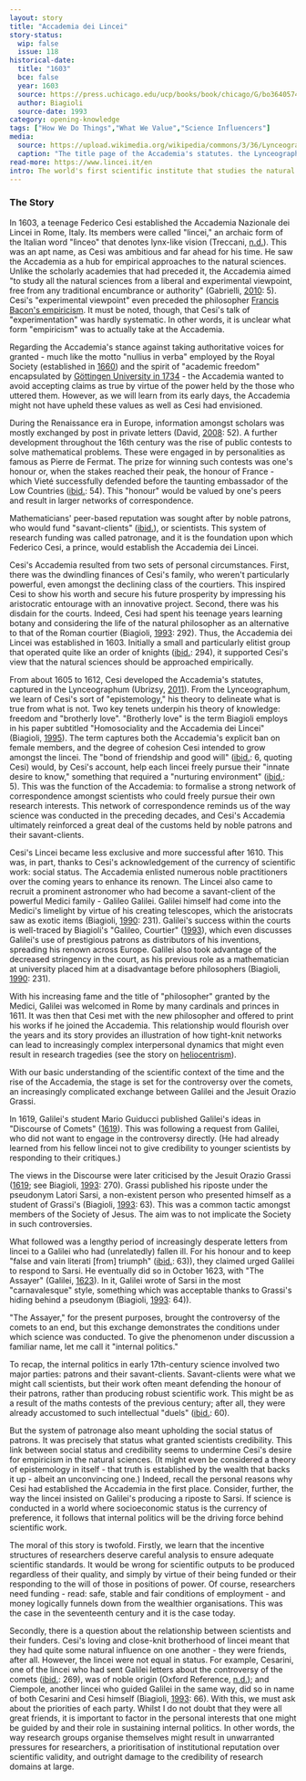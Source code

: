 ```yaml
---
layout: story
title: "Accademia dei Lincei"
story-status:
  wip: false
  issue: 118
historical-date:
  title: "1603"
  bce: false
  year: 1603
  source: https://press.uchicago.edu/ucp/books/book/chicago/G/bo3640574.html
  author: Biagioli
  source-date: 1993
category: opening-knowledge
tags: ["How We Do Things","What We Value","Science Influencers"]
media:
  source: https://upload.wikimedia.org/wikipedia/commons/3/36/Lynceographum_title_page.jpg
  caption: "The title page of the Accademia's statutes. the Lynceographum. It includes a large drawing of their logo: a lynx at the centre of a wreath that has a large crown at its top. Source: Wikimedia."
read-more: https://www.lincei.it/en
intro: The world's first scientific institute that studies the natural sciences from an experimental viewpoint is established in Rome, Italy.
---
```

### The Story
In 1603, a teenage Federico Cesi established the Accademia Nazionale dei Lincei in Rome, Italy. Its members were called "lincei," an archaic form of the Italian word "lìnceo" that denotes lynx-like vision (Treccani, [n.d.](https://www.treccani.it/vocabolario/linceo/)). This was an apt name, as Cesi was ambitious and far ahead for his time. He saw the Accademia as a hub for empirical approaches to the natural sciences. Unlike the scholarly academies that had preceded it, the Accademia aimed "to study all the natural sciences from a liberal and experimental viewpoint, free from any traditional encumbrance or authority" (Gabrielli, [2010](https://www.allea.org/wp-content/uploads/2015/09/Italy_Accademia-dei-Lincei.pdf): 5). Cesi's "experimental viewpoint" even preceded the philosopher [Francis Bacon's empiricism](https://www.tiki-toki.com/timeline/entry/1753034/A-History-of-Research-Ethics/#vars!panel=16443473!). It must be noted, though, that Cesi's talk of "experimentation" was hardly systematic. In other words, it is unclear what form "empiricism" was to actually take at the Accademia.

Regarding the Accademia's stance against taking authoritative voices for granted - much like the motto "nullius in verba" employed by the Royal Society (established in [1660](https://www.tiki-toki.com/timeline/entry/1753034/A-History-of-Research-Ethics/#vars!panel=16443519!)) and the spirit of "academic freedom" encapsulated by [Göttingen University in 1734](https://www.tiki-toki.com/timeline/entry/1753034/A-History-of-Research-Ethics/#vars!panel=16443610!) - the Accademia wanted to avoid accepting claims as true by virtue of the power held by the those who uttered them. However, as we will learn from its early days, the Accademia might not have upheld these values as well as Cesi had envisioned.

During the Renaissance era in Europe, information amongst scholars was mostly exchanged by post in private letters (David, [2008](https://doi.org/10.2202/1932-0213.1040): 52). A further development throughout the 16th century was the rise of public contests to solve mathematical problems. These were engaged in by personalities as famous as Pierre de Fermat. The prize for winning such contests was one's honour or, when the stakes reached their peak, the honour of France - which Vieté successfully defended before the taunting embassador of the Low Countries ([ibid.](https://doi.org/10.2202/1932-0213.1040): 54). This "honour" would be valued by one's peers and result in larger networks of correspondence.

Mathematicians' peer-based reputation was sought after by noble patrons, who would fund "savant-clients" ([ibid.](https://doi.org/10.2202/1932-0213.1040)), or scientists. This system of research funding was called patronage, and it is the foundation upon which Federico Cesi, a prince, would establish the Accademia dei Lincei.

Cesi's Accademia resulted from two sets of personal circumstances. First, there was the dwindling finances of Cesi's family, who weren't particularly powerful, even amongst the declining class of the courtiers. This inspired Cesi to show his worth and secure his future prosperity by impressing his aristocratic entourage with an innovative project. Second, there was his disdain for the courts. Indeed, Cesi had spent his teenage years learning botany and considering the life of the natural philosopher as an alternative to that of the Roman courtier (Biagioli, [1993](https://press.uchicago.edu/ucp/books/book/chicago/G/bo3640574.html): 292). Thus, the Accademia dei Lincei was established in 1603. Initially a small and particularly elitist group that operated quite like an order of knights ([ibid.](https://press.uchicago.edu/ucp/books/book/chicago/G/bo3640574.html): 294), it supported Cesi's view that the natural sciences should be approached empirically.

From about 1605 to 1612, Cesi developed the Accademia's statutes, captured in the Lynceographum (Ubrizsy, [2011](http://dx.doi.org/10.18352/studium.1555)). From the Lynceographum, we learn of Cesi's sort of "epistemology," his theory to delineate what is true from what is not. Two key tenets underpin his theory of knowledge: freedom and "brotherly love". "Brotherly love" is the term Biagioli employs in his paper subtitled "Homosociality and the Accademia dei Lincei" (Biagioli, [1995](https://doi.org/10.1353/con.1995.0010)). The term captures both the Accademia's explicit ban on female members, and the degree of cohesion Cesi intended to grow amongst the lincei. The "bond of friendship and good will" ([ibid.](https://doi.org/10.1353/con.1995.0010): 6, quoting Cesi) would, by Cesi's account, help each lincei freely pursue their "innate desire to know," something that required a "nurturing environment" ([ibid.](https://doi.org/10.1353/con.1995.0010): 5). This was the function of the Accademia: to formalise a strong network of correspondence amongst scientists who could freely pursue their own research interests. This network of correspondence reminds us of the way science was conducted in the preceding decades, and Cesi's Accademia ultimately reinforced a great deal of the customs held by noble patrons and their savant-clients.

Cesi's Lincei became less exclusive and more successful after 1610. This was, in part, thanks to Cesi's acknowledgement of the currency of scientific work: social status. The Accademia enlisted numerous noble practitioners over the coming years to enhance its renown. The Lincei also came to recruit a prominent astronomer who had become a savant-client of the powerful Medici family - Galileo Galilei. Galilei himself had come into the Medici's limelight by virtue of his creating telescopes, which the aristocrats saw as exotic items (Biagioli, [1990](https://www.jstor.org/stable/233685): 231). Galilei's success within the courts is well-traced by Biagioli's "Galileo, Courtier" ([1993](https://press.uchicago.edu/ucp/books/book/chicago/G/bo3640574.html)), which even discusses Galilei's use of prestigious patrons as distributors of his inventions, spreading his renown across Europe. Galilei also took advantage of the decreased stringency in the court, as his previous role as a mathematician at university placed him at a disadvantage before philosophers (Biagioli, [1990](https://www.jstor.org/stable/233685): 231).

With his increasing fame and the title of "philosopher" granted by the Medici, Galilei was welcomed in Rome by many cardinals and princes in 1611. It was then that Cesi met with the new philosopher and offered to print his works if he joined the Accademia. This relationship would flourish over the years and its story provides an illustration of how tight-knit networks can lead to increasingly complex interpersonal dynamics that might even result in research tragedies (see the story on [heliocentrism](https://www.tiki-toki.com/timeline/entry/1753034/A-History-of-Research-Ethics/#vars!panel=16443483!)).

With our basic understanding of the scientific context of the time and the rise of the Accademia, the stage is set for the controversy over the comets, an increasingly complicated exchange between Galilei and the Jesuit Orazio Grassi.

In 1619, Galilei's student Mario Guiducci published Galilei's ideas in "Discourse of Comets" ([1619](https://ou-primo.hosted.exlibrisgroup.com/permalink/f/sl6asd/NORMANLAW_ALMA21416310070002042)). This was following a request from Galilei, who did not want to engage in the controversy directly. (He had already learned from his fellow lincei not to give credibility to younger scientists by responding to their critiques.)

The views in the Discourse were later criticised by the Jesuit Orazio Grassi ([1619](https://echo.mpiwg-berlin.mpg.de/ECHOdocuView?mode=imagepath&url=/permanent/library/HG3PRU30/pageimg); see Biagioli, [1993](https://press.uchicago.edu/ucp/books/book/chicago/G/bo3640574.html): 270). Grassi published his riposte under the pseudonym Latori Sarsi, a non-existent person who presented himself as a student of Grassi's (Biagioli, [1993](https://press.uchicago.edu/ucp/books/book/chicago/G/bo3640574.html): 63). This was a common tactic amongst members of the Society of Jesus. The aim was to not implicate the Society in such controversies.

What followed was a lengthy period of increasingly desperate letters from lincei to a Galilei who had (unrelatedly) fallen ill. For his honour and to keep "false and vain literati [from] triumph" ([ibid.](https://press.uchicago.edu/ucp/books/book/chicago/G/bo3640574.html): 63)), they claimed urged Galilei to respond to Sarsi. He eventually did so in October 1623, with "The Assayer" (Galilei, [1623](https://web.stanford.edu/~jsabol/certainty/readings/Galileo-Assayer.pdf)). In it, Galilei wrote of Sarsi in the most "carnavalesque" style, something which was acceptable thanks to Grassi's hiding behind a pseudonym (Biagioli, [1993](https://press.uchicago.edu/ucp/books/book/chicago/G/bo3640574.html): 64)).

"The Assayer," for the present purposes, brought the controversy of the comets to an end, but this exchange demonstrates the conditions under which science was conducted. To give the phenomenon under discussion a familiar name, let me call it "internal politics."

To recap, the internal politics in early 17th-century science involved two major parties: patrons and their savant-clients. Savant-clients were what we might call scientists, but their work often meant defending the honour of their patrons, rather than producing robust scientific work. This might be as a result of the maths contests of the previous century; after all, they were already accustomed to such intellectual "duels" ([ibid.](https://press.uchicago.edu/ucp/books/book/chicago/G/bo3640574.html): 60).

But the system of patronage also meant upholding the social status of patrons. It was precisely that status what granted scientists credibility. This link between social status and credibility seems to undermine Cesi's desire for empiricism in the natural sciences. (It might even be considered a theory of epistemology in itself - that truth is established by the wealth that backs it up - albeit an unconvincing one.) Indeed, recall the personal reasons why Cesi had established the Accademia in the first place. Consider, further, the way the lincei insisted on Galilei's producing a riposte to Sarsi. If science is conducted in a world where socioeconomic status is the currency of preference, it follows that internal politics will be the driving force behind scientific work.

The moral of this story is twofold. Firstly, we learn that the incentive structures of researchers deserve careful analysis to ensure adequate scientific standards. It would be wrong for scientific outputs to be produced regardless of their quality, and simply by virtue of their being funded or their responding to the will of those in positions of power. Of course, researchers need funding - read: safe, stable and fair conditions of employment - and money logically funnels down from the wealthier organisations. This was the case in the seventeenth century and it is the case today.

Secondly, there is a question about the relationship between scientists and their funders. Cesi's loving and close-knit brotherhood of lincei meant that they had quite some natural influence on one another - they were friends, after all. However, the lincei were not equal in status. For example, Cesarini, one of the lincei who had sent Galilei letters about the controversy of the comets ([ibid.](https://press.uchicago.edu/ucp/books/book/chicago/G/bo3640574.html): 269), was of noble origin (Oxford Reference, [n.d.](https://www.oxfordreference.com/view/10.1093/oi/authority.20110803095559905)); and Ciempole, another lincei who guided Galilei in the same way, did so in name of both Cesarini and Cesi himself (Biagioli, [1993](https://press.uchicago.edu/ucp/books/book/chicago/G/bo3640574.html): 66). With this, we must ask about the priorities of each party. Whilst I do not doubt that they were all great friends, it is important to factor in the personal interests that one might be guided by and their role in sustaining internal politics. In other words, the way research groups organise themselves might result in unwarranted pressures for researchers, a prioritisation of institutional reputation over scientific validity, and outright damage to the credibility of research domains at large.

